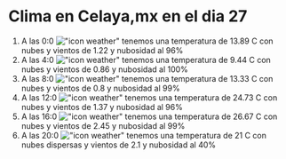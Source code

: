 # Clima en Celaya,mx en el dia 27

1. A las 0:0 !["icon weather"](http://openweathermap.org/img/w/04n.png) tenemos una temperatura de 13.89 C con nubes y  vientos de 1.22 y nubosidad al 96%
1. A las 4:0 !["icon weather"](http://openweathermap.org/img/w/04n.png) tenemos una temperatura de 9.44 C con nubes y  vientos de 0.86 y nubosidad al 100%
1. A las 8:0 !["icon weather"](http://openweathermap.org/img/w/04d.png) tenemos una temperatura de 13.33 C con nubes y  vientos de 0.8 y nubosidad al 99%
1. A las 12:0 !["icon weather"](http://openweathermap.org/img/w/04d.png) tenemos una temperatura de 24.73 C con nubes y  vientos de 1.37 y nubosidad al 96%
1. A las 16:0 !["icon weather"](http://openweathermap.org/img/w/04d.png) tenemos una temperatura de 26.67 C con nubes y  vientos de 2.45 y nubosidad al 99%
1. A las 20:0 !["icon weather"](http://openweathermap.org/img/w/03n.png) tenemos una temperatura de 21 C con nubes dispersas y  vientos de 2.1 y nubosidad al 40%
